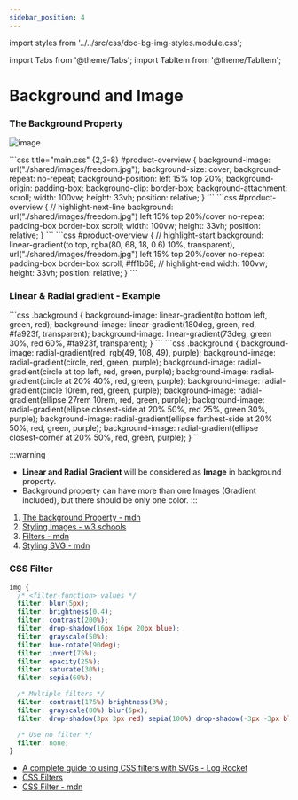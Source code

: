 ```yaml
---
sidebar_position: 4
---
```


import styles from '../../src/css/doc-bg-img-styles.module.css';

import Tabs from '@theme/Tabs';
import TabItem from '@theme/TabItem';

# Background and Image

### The Background Property
![image](https://github.com/actionanand/wiki/assets/46064269/509f5172-d6b3-4229-b05a-2bf9691e6188)

<Tabs className="unique-tabs" defaultValue="background-short">
  <TabItem value="background" label="Background">
    ```css title="main.css" {2,3-8}
    #product-overview {
      background-image: url("./shared/images/freedom.jpg");
      background-size: cover;
      background-repeat: no-repeat;
      background-position: left 15% top 20%;
      background-origin: padding-box;
      background-clip: border-box;
      background-attachment: scroll; 
      width: 100vw;
      height: 33vh;
      position: relative;
    }
    ```
  </TabItem>
  <TabItem value="background-short" label="Background Shorthand">
    ```css
    #product-overview {
      // highlight-next-line
      background: url("./shared/images/freedom.jpg") left 15% top 20%/cover no-repeat padding-box border-box scroll;
      width: 100vw;
      height: 33vh;
      position: relative;
    }
    ```
  </TabItem>
  <TabItem value="background-backup" label="Background with Backup color">
    ```css
    #product-overview {
      // highlight-start
      background: linear-gradient(to top, rgba(80, 68, 18, 0.6) 10%, transparent), url("./shared/images/freedom.jpg") left 15% top 20%/cover no-repeat padding-box border-box scroll, #ff1b68;
      // highlight-end
      width: 100vw;
      height: 33vh;
      position: relative;
    }
    ```
  </TabItem>
</Tabs>

### Linear & Radial gradient - Example

<Tabs>
  <TabItem value="linear" label="Linear Gradient" attributes={{className: styles.redTab}}>
  ```css
  .background {
    background-image: linear-gradient(to bottom left, green, red);
    background-image: linear-gradient(180deg, green, red, #fa923f, transparent);
    background-image: linear-gradient(73deg, green 30%, red 60%, #fa923f, transparent); 
  }
  ```
  </TabItem>
  <TabItem value="radial" label="Radial Gradient" attributes={{className: styles.purpleTab}}>
  ```css
  .background {
    background-image: radial-gradient(red, rgb(49, 108, 49), purple);
    background-image: radial-gradient(circle, red, green, purple);
    background-image: radial-gradient(circle at top left, red, green, purple);
    background-image: radial-gradient(circle at 20% 40%, red, green, purple);
    background-image: radial-gradient(circle 10rem, red, green, purple);
    background-image: radial-gradient(ellipse 27rem 10rem, red, green, purple);
    background-image: radial-gradient(ellipse closest-side at 20% 50%, red 25%, green 30%, purple);
    background-image: radial-gradient(ellipse farthest-side at 20% 50%, red, green, purple);
    background-image: radial-gradient(ellipse closest-corner at 20% 50%, red, green, purple); 
  }
  ```
  </TabItem>
</Tabs>


:::warning
* **Linear and Radial Gradient** will be considered as **Image** in background property. 
* Background property can have more than one Images (Gradient included), but there should be only one color.
:::

1. [The background Property - mdn](https://developer.mozilla.org/en-US/docs/Web/CSS/background)
2. [Styling Images - w3 schools](https://www.w3schools.com/css/css3_images.asp)
3. [Filters - mdn](https://developer.mozilla.org/en-US/docs/Web/CSS/filter)
4. [Styling SVG - mdn](https://developer.mozilla.org/en-US/docs/Web/SVG/Tutorial/SVG_and_CSS)

### CSS Filter

```css
img {
  /* <filter-function> values */
  filter: blur(5px);
  filter: brightness(0.4);
  filter: contrast(200%);
  filter: drop-shadow(16px 16px 20px blue);
  filter: grayscale(50%);
  filter: hue-rotate(90deg);
  filter: invert(75%);
  filter: opacity(25%);
  filter: saturate(30%);
  filter: sepia(60%);

  /* Multiple filters */
  filter: contrast(175%) brightness(3%);
  filter: grayscale(80%) blur(5px);
  filter: drop-shadow(3px 3px red) sepia(100%) drop-shadow(-3px -3px blue);

  /* Use no filter */
  filter: none;
}
```

* [A complete guide to using CSS filters with SVGs - Log Rocket](https://blog.logrocket.com/complete-guide-using-css-filters-svgs/)
* [CSS Filters](https://web.dev/learn/css/filters)
* [CSS Filter - mdn](https://developer.mozilla.org/en-US/docs/Web/CSS/filter)
